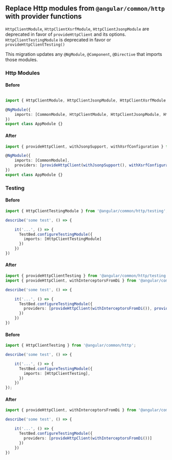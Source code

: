 ## Replace Http modules from `@angular/common/http` with provider functions 

`HttpClientModule`, `HttpClientXsrfModule`, `HttpClientJsonpModule` are deprecated in favor of `provideHttpClient` and its options. 
`HttpClientTestingModule` is deprecated in favor or `provideHttpClientTesting()`

This migration updates any `@NgModule`, `@Component`, `@Directive` that imports those modules.

### Http Modules

#### Before
```ts

import { HttpClientModule, HttpClientJsonpModule, HttpClientXsrfModule } from '@angular/common/http';

@NgModule({
    imports: [CommonModule, HttpClientModule, HttpClientJsonpModule, HttpClientXsrfModule]
})
export class AppModule {}
```

#### After
```ts
import { provideHttpClient, withJsonpSupport, withXsrfConfiguration } from '@angular/common/http';

@NgModule({
    imports: [CommonModule],
    providers: [provideHttpClient(withJsonpSupport(), withXsrfConfiguration())]
})
export class AppModule {}
```

### Testing

#### Before 

```ts
import { HttpClientTestingModule } from '@angular/common/http/testing';

describe('some test', () => {

    it('...', () => {
      TestBed.configureTestingModule({
        imports: [HttpClientTestingModule]
      })
    })
})
```

#### After

```ts
import { provideHttpClientTesting } from '@angular/common/http/testing';
import { provideHttpClient, withInterceptorsFromDi } from '@angular/common/http';

describe('some test', () => {

    it('...', () => {
      TestBed.configureTestingModule({
        providers: [provideHttpClient(withInterceptorsFromDi()), provideHttpClientTesting()]
      })
    })
})
```

#### Before

```ts
import { HttpClientTesting } from '@angular/common/http';

describe('some test', () => {

    it('...', () => {
      TestBed.configureTestingModule({
        imports: [HttpClientTesting],
      })
    })
});
```

#### After

```ts
import { provideHttpClient, withInterceptorsFromDi } from '@angular/common/http';

describe('some test', () => {

    it('...', () => {
      TestBed.configureTestingModule({
        providers: [provideHttpClient(withInterceptorsFromDi())]
      })
    })
})
```

